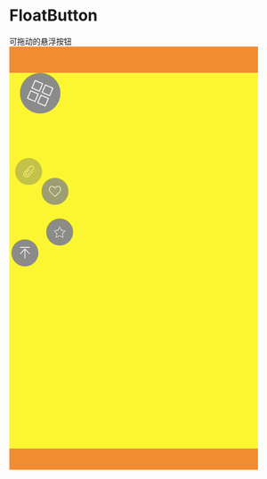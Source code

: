 # FloatButton
可拖动的悬浮按钮
![image](https://github.com/chb11/FloatButton/blob/master/MyFloatButton/MyFloatButton/demo.gif)  
